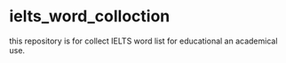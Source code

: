 # ielts_word_colloction
this repository is for collect IELTS word list for educational an academical use.
